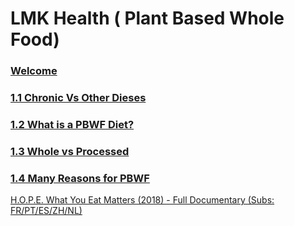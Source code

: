 # LMK Health ( Plant Based Whole Food)

### [Welcome](./welcome.md)
### [1.1 Chronic Vs Other Dieses](./chronic_vs_other_dieases.md)
### [ 1.2 What is a PBWF Diet?](./what_is_pbwf_diet.md)
### [1.3 Whole vs Processed](./whole_vs_processed.md)
### [1.4 Many Reasons for PBWF](./many_reasons_for_pbwf.md)

[H.O.P.E. What You Eat Matters (2018) - Full Documentary (Subs: FR/PT/ES/ZH/NL)](https://youtu.be/FprMvJYnD44)
